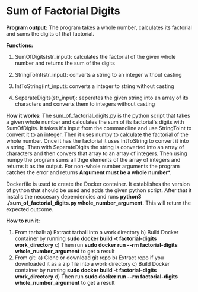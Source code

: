 # Sum of Factorial Digits

**Program output:**
The program takes a whole number, calculates its factorial and sums the digits of that factorial. 

**Functions:**
1. SumOfDigits(str_input): calculates the factorial of the given whole number and returns the sum of the digits
    
2. StringToInt(str_input): converts a string to an integer without casting
    
3. IntToString(int_input): converts a integer to string without casting
    
4. SeperateDigits(str_input): seperates the given string into an array of its characters and converts them to integers without casting

**How it works:**
The sum_of_factorial_digits.py is the python script that takes a given whole number and calculates the sum of its factorial's digits with SumOfDigits. It takes it's input from the commandline and use StringToInt to convert it to an integer. Then it uses numpy to calculate the factorial of the whole number. Once it has the factorial it uses IntToString to convert it into a string. Then with SeperateDigits the string is converted into an array of characters and then convers that array to an array of integers. Then using numpy the program sums all thge elements of the array of integers and returns it as the output. For non-whole number arguments the program catches the error and returns **Argument must be a whole number***.

Dockerfile is used to create the Docker container. It establishes the version of python that should be used and adds the given python script. After that it installs the neccesary dependencies and runs **python3 ./sum_of_factorial_digits.py whole_number_argument**. This will return the expected outcome.

**How to run it:**
1. From tarball:
    a) Extract tarball into a work directory
    b) Build Docker container by running **sudo docker build -t factorial-digits work_directory**
    c) Then run **sudo docker run --rm factorial-digits whole_number_argument** to get a result
3. From git:
    a) Clone or download git repo
    b) Extract repo if you downloaded it as a zip file into a work directory
    c) Build Docker container by running **sudo docker build -t factorial-digits work_directory**
    d) Then run **sudo docker run --rm factorial-digits whole_number_argument** to get a result

